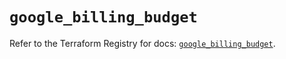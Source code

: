 # `google_billing_budget`

Refer to the Terraform Registry for docs: [`google_billing_budget`](https://registry.terraform.io/providers/hashicorp/google-beta/5.39.1/docs/resources/google_billing_budget).
